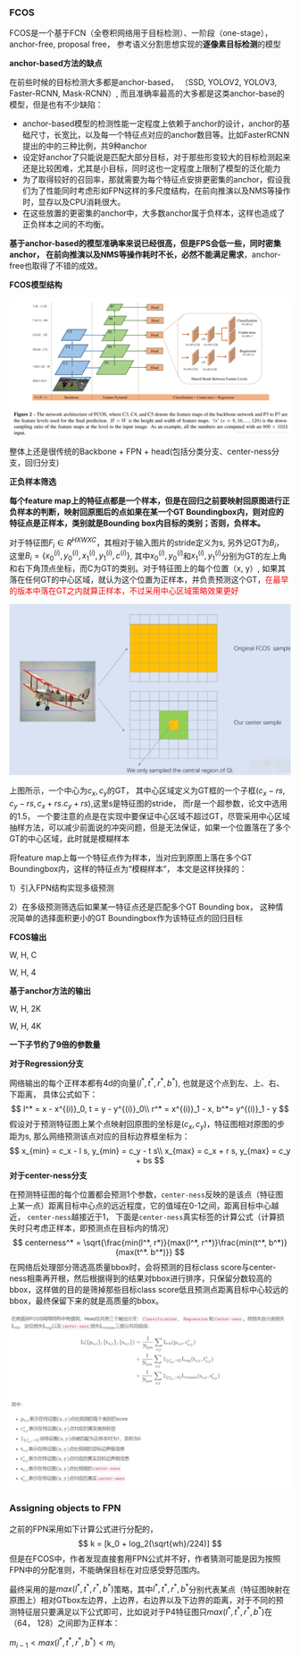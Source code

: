 ### FCOS

FCOS是一个基于FCN（全卷积网络用于目标检测）、一阶段（one-stage）， anchor-free, proposal free， 参考语义分割思想实现的**逐像素目标检测**的模型

**anchor-based方法的缺点**

在前些时候的目标检测大多都是anchor-based， （SSD, YOLOV2, YOLOV3, Faster-RCNN, Mask-RCNN）, 而且准确率最高的大多都是这类anchor-base的模型，但是也有不少缺陷：

* anchor-based模型的检测性能一定程度上依赖于anchor的设计，anchor的基础尺寸，长宽比，以及每一个特征点对应的anchor数目等。比如FasterRCNN提出的中的三种比例，共9种anchor
* 设定好anchor了只能说是匹配大部分目标，对于那些形变较大的目标检测起来还是比较困难，尤其是小目标，同时这也一定程度上限制了模型的泛化能力
* 为了取得较好的召回率，那就需要为每个特征点安排更密集的anchor，假设我们为了性能同时考虑形如FPN这样的多尺度结构，在前向推演以及NMS等操作时，显存以及CPU消耗很大。
* 在这些放置的更密集的anchor中，大多数anchor属于负样本，这样也造成了正负样本之间的不均衡。

**基于anchor-based的模型准确率来说已经很高，但是FPS会低一些，同时密集anchor， 在前向推演以及NMS等操作耗时不长，必然不能满足需求**，anchor-free也取得了不错的成效。

**FCOS模型结构**

![img](FCOS/20201128154752769.png)

整体上还是很传统的Backbone + FPN + head(包括分类分支、center-ness分支，回归分支)



**正负样本筛选**

**每个feature map上的特征点都是一个样本，但是在回归之前要映射回原图进行正负样本的判断，映射回原图后的点如果在某一个GT Boundingbox内，则对应的特征点是正样本，类别就是Bounding box内目标的类别；否则，负样本。**

对于特征图$F_i \in R^{HXWXC}$，其相对于输入图片的stride定义为s, 另外记GT为$B_i$，这里$B_i = \{{x^{(i)}_{0}, y^{(i)}_{0}}, x^{(i)}_{1}, y^{(i)}_{1}, c^{(i)}\}$, 其中${x^{(i)}_{0}, y^{(i)}_{0}}$和$x^{(i)}_{1}, y^{(i)}_{1}$分别为GT的左上角和右下角顶点坐标，而C为GT的类别。对于特征图上的每个位置（x, y）, 如果其落在任何GT的中心区域，就认为这个位置为正样本，并负责预测这个GT，<font color=red>在最早的版本中落在GT之内就算正样本，不过采用中心区域策略效果更好</font>

![image-20220811091630321](FCOS/image-20220811091630321.png)

上图所示，一个中心为$c_x, c_y$的GT， 其中心区域定义为GT框的一个子框$(c_x - rs, c_y - rs, c_x+rs. c_y + rs)$,这里s是特征图的stride， 而r是一个超参数，论文中选用的1.5， 一个要注意的点是在实现中要保证中心区域不超过GT，尽管采用中心区域抽样方法，可以减少前面说的冲突问题，但是无法保证，如果一个位置落在了多个GT的中心区域，此时就是模糊样本

将feature map上每一个特征点作为样本，当对应到原图上落在多个GT Boundingbox内，这样的特征点为“模糊样本”， 本文是这样抉择的：

1）引入FPN结构实现多级预测

2）在多级预测筛选后如果某一特征点还是匹配多个GT Bounding box， 这种情况简单的选择面积更小的GT Boundingbox作为该特征点的回归目标

**FCOS输出**

W, H, C

W, H, 4

**基于anchor方法的输出**

W, H, 2K

W, H, 4K

**一下子节约了9倍的参数量**

**对于Regression分支**

网络输出的每个正样本都有4d的向量$(l^*, t^*, r^*, b^*)$, 也就是这个点到左、上、右、下距离， 具体公式如下：
$$
l^* = x - x^{(i)}_0, t = y - y^{(i)}_0\\
r^* = x^{(i)}_1 - x, b^*= y^{(i)}_1 - y
$$
假设对于预测特征图上某个点映射回原图的坐标是$(c_x, c_y)$，特征图相对原图的步距为s, 那么网络预测该点对应的目标边界框坐标为：
$$
x_{min} = c_x - l s, y_{min} = c_y - t s\\
x_{max} = c_x + r s, y_{max} = c_y + bs
$$
**对于center-ness分支**

在预测特征图的每个位置都会预测1个参数，`center-ness`反映的是该点（特征图上某一点）距离目标中心点的远近程度，它的值域在0-1之间，距离目标中心越近， `center-ness`越接近于1， 下面是`center-ness`真实标签的计算公式（计算损失时只考虑正样本，即预测点在目标内的情况）
$$
centerness^* = \sqrt{\frac{min(l^*, r*)}{max(l^*, r^*)}\frac{min(t^*, b^*)}{max(t^*. b^*)}}
$$
在网络后处理部分筛选高质量bbox时，会将预测的目标class score与center-ness相乘再开根，然后根据得到的结果对bbox进行排序，只保留分数较高的bbox，这样做的目的是筛掉那些目标class score低且预测点距离目标中心较远的bbox，最终保留下来的就是高质量的bbox。


![image-20220811103659928](FCOS/image-20220811103659928.png)

### Assigning objects to FPN

之前的FPN采用如下计算公式进行分配的，
$$
k = [k_0 + log_2(\sqrt{wh}/224)]
$$
但是在FCOS中，作者发现直接套用FPN公式并不好，作者猜测可能是因为按照FPN中的分配准则，不能确保目标在对应感受野范围内。

最终采用的是$max(l^*, t^*, r^*, b^*)$策略，其中$l^*, t^*, r^*, b^*$分别代表某点（特征图映射在原图上）相对GTbox左边界，上边界，右边界以及下边界的距离，对于不同的预测特征层只要满足以下公式即可，比如说对于P4特征图只$max(l^*, t^*, r^*, b^*)$在（64， 128）之间即为正样本：

$m_{i-1} < max(l^*, t^*, r^*, b^*) < m_i$

